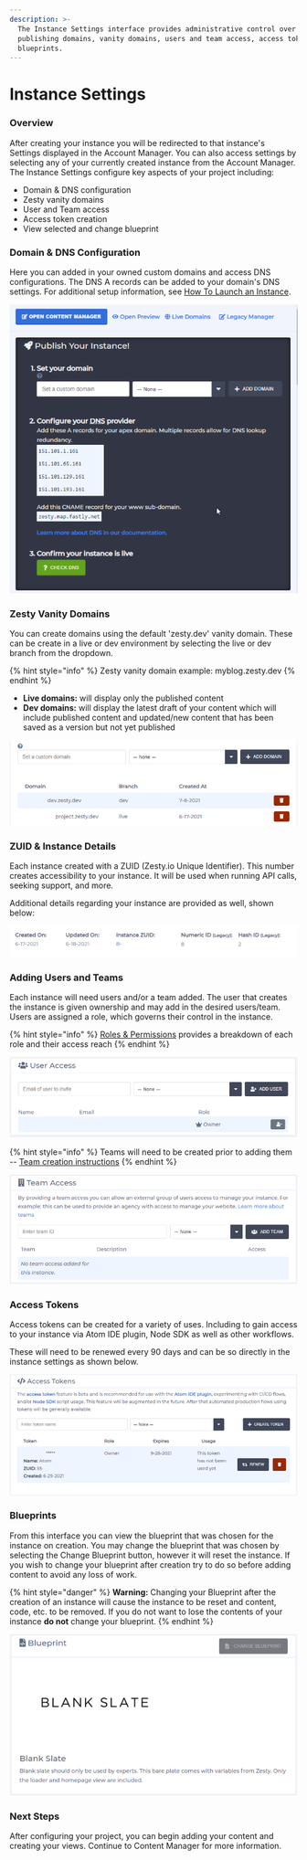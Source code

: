 ```yaml
---
description: >-
  The Instance Settings interface provides administrative control over
  publishing domains, vanity domains, users and team access, access tokens, and
  blueprints.
---
```


# Instance Settings

### Overview

After creating your instance you will be redirected to that instance's Settings displayed in the Account Manager. You can also access settings by selecting any of your currently created instance from the Account Manager. The Instance Settings configure key aspects of your project including:

* Domain & DNS configuration
* Zesty vanity domains
* User and Team access
* Access token creation
* View selected and change blueprint

### Domain & DNS Configuration

Here you can added in your owned custom domains and access DNS configurations. The DNS A records can be added to your domain's DNS settings. For additional setup information, see [How To Launch an Instance](../instances/guides/how-tos/how-to-launch-an-instance.md).

![](<../.gitbook/assets/image (85).png>)

### Zesty Vanity Domains

You can create domains using the default 'zesty.dev' vanity domain. These can be create in a live or dev environment by selecting the live or dev branch from the dropdown. &#x20;

{% hint style="info" %}
Zesty vanity domain example: myblog.zesty.dev
{% endhint %}

* **Live domains:** will display only the published content
* **Dev domains:** will display the latest draft of your content which will include published content and updated/new content that has been saved as a version but not yet published

![Zesty live and dev vanity domains](<../.gitbook/assets/image (10).png>)

### ZUID & Instance Details

Each instance created with a ZUID (Zesty.io Unique Identifier). This number creates accessibility to your instance. It will be used when running API calls, seeking support, and more.&#x20;

Additional details regarding your instance are provided as well, shown below:&#x20;

![Instance details located in Instance Settings](<../.gitbook/assets/image (55).png>)

### Adding Users and Teams

Each instance will need users and/or a team added. The user that creates the instance is given ownership and may add in the desired users/team. Users are assigned a role, which governs their control in the instance.&#x20;

{% hint style="info" %}
[Roles & Permissions](../getting-started/roles-and-permissions.md#base-roles-types) provides a breakdown of each role and their access reach
{% endhint %}

![User invite and role selection ](<../.gitbook/assets/image (37).png>)

{% hint style="info" %}
Teams will need to be created prior to adding them -- [Team creation instructions](../services/accounts-ui/teams.md#overview)
{% endhint %}

![Team invite](<../.gitbook/assets/image (43).png>)

### Access Tokens

Access tokens can be created for a variety of uses. Including to gain access to your instance via Atom IDE plugin, Node SDK as well as other workflows.&#x20;

These will need to be renewed every 90 days and can be so directly in the instance settings as shown below.

![Access Token Creation](<../.gitbook/assets/image (29).png>)

### Blueprints&#x20;

From this interface you can view the blueprint that was chosen for the instance on creation. You may change the blueprint that was chosen by selecting the Change Blueprint button, however it will reset the instance. If you wish to change your blueprint after creation try to do so before adding content to avoid any loss of work.

{% hint style="danger" %}
**Warning:** Changing your Blueprint after the creation of an instance will cause the instance to be reset and content, code, etc. to be removed. If you do not want to lose the contents of your instance **do not** change your blueprint.
{% endhint %}

![](<../.gitbook/assets/image (51).png>)

### Next Steps

After configuring your project, you can begin adding your content and creating your views. Continue to Content Manager for more information.
